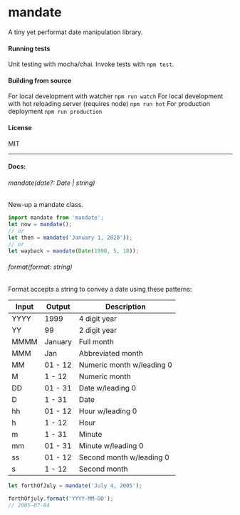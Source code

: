 # mandate

A tiny yet performat date manipulation library.

#### Running tests

Unit testing with mocha/chai. Invoke tests with `npm test`.

#### Building from source

For local development with watcher `npm run watch`
For local development with hot reloading server (requires node) `npm run hot`
For production deployment `npm run production`

#### License

MIT
___
#### Docs:


###### mandate(date?: Date | string)
New-up a mandate class.

```javascript
import mandate from 'mandate';
let now = mandate();
// or
let then = mandate('January 1, 2020'));
// or
let wayback = mandate(Date(1990, 5, 18));
```

###### format(format: string)
Format accepts a string to convey a date using these patterns:

| Input | Output  | Description               |
| ----- | ------- | ------------------------- |
| YYYY  | 1999    | 4 digit year              |
| YY    | 99      | 2 digit year              |
| MMMM  | January | Full month                |
| MMM   | Jan     | Abbreviated month         |
| MM    | 01 - 12 | Numeric month w/leading 0 |
| M     | 1  - 12 | Numeric month             |
| DD    | 01 - 31 | Date w/leading 0          |
| D     | 1  - 31 | Date                      |
| hh    | 01 - 12 | Hour w/leading 0          |
| h     | 1  - 12 | Hour                      |
| m     | 1  - 31 | Minute                    |
| mm    | 01 - 31 | Minute w/leading 0        |
| ss    | 01 - 12 | Second month w/leading 0  |
| s     | 1  - 12 | Second month              |


```javascript
let forthOfJuly = mandate('July 4, 2005');

forthOfjuly.format('YYYY-MM-DD');
// 2005-07-04
```
